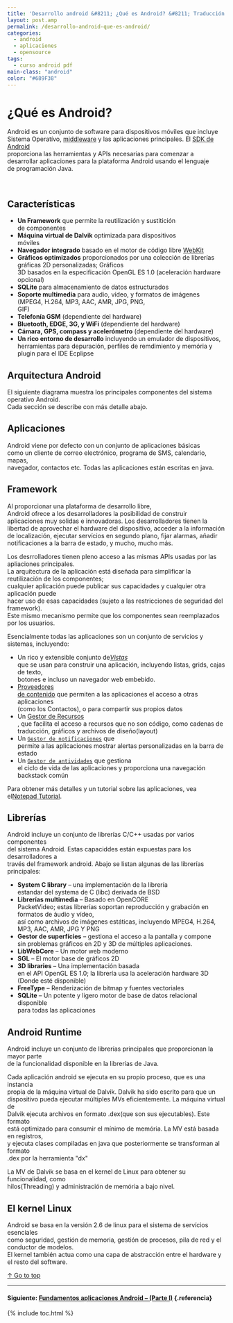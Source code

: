 ```yaml
---
title: 'Desarrollo android &#8211; ¿Qué es Android? &#8211; Traducción de developer.android.com'
layout: post.amp
permalink: /desarrollo-android-que-es-android/
categories:
  - android
  - aplicaciones
  - opensource
tags:
  - curso android pdf
main-class: "android"
color: "#689F38"
---
```


<div id="jd-header" class="guide-header">
<h1>
    ¿Qué es Android?
  </h1>
</div>
<div id="jd-content">
<div class="jd-descr">
<p>
      Android es un conjunto de software para dispositivos móviles que incluye Sistema Operatívo, <a href="http://es.wikipedia.org/wiki/Middleware">middleware</a> y las aplicaciones principales. El <a href="http://developer.android.com/sdk/index.html">SDK de Android</a><br /> proporciona las herramientas y APIs necesarias para comenzar a desarrollar aplicaciones para la plataforma Android usando el lenguaje<br /> de programación Java.
    </p>
<p>
<br /><!--ad-->
</p>
<h2>
      Características
    </h2>
<ul>
<li>
<strong>Un Framework</strong> que permite la reutilización y sustitición<br /> de componentes
      </li>
<li>
<strong>Máquina virtual de Dalvik</strong> optimizada para dispositivos<br /> móviles
      </li>
<li>
<strong>Navegador integrado</strong> basado en el motor de código libre <a href="http://webkit.org/">WebKit</a>
</li>
<li>
<strong>Gráficos optimizados</strong> proporcionados por una colección de librerías gráficas 2D personalizadas; Gráficos<br /> 3D basados en la especificación OpenGL ES 1.0 (aceleración hardware opcional)
      </li>
<li>
<strong>SQLite</strong> para almacenamiento de datos estructurados
      </li>
<li>
<strong>Soporte multimedia</strong> para audio, vídeo, y formatos de imágenes (MPEG4, H.264, MP3, AAC, AMR, JPG, PNG,<br /> GIF)
      </li>
<li>
<strong>Telefonía GSM</strong> (dependiente del hardware)
      </li>
<li>
<strong>Bluetooth, EDGE, 3G, y WiFi</strong> (dependiente del hardware)
      </li>
<li>
<strong>Cámara, GPS, compass y acelerómetro</strong> (dependiente del hardware)
      </li>
<li>
<strong>Un rico entorno de desarrollo</strong> incluyendo un emulador de dispositivos,<br /> herramientas para depuración, perfiles de remdimiento y memória y plugin para el IDE Ecplipse
      </li>
</ul>
<h2>
      Arquitectura Android
    </h2>
<p>
      El siguiente diagrama muestra los principales componentes del sistema operatívo Android.<br /> Cada sección se describe con más detalle abajo.
    </p>
<p>
<amp-img on="tap:lightbox1" role="button" tabindex="0" layout="responsive" src="http://bit.ly/ebtxQx" alt="Android System Architecture" />
</p>
<h2>
      Aplicaciones
    </h2>
<p>
      Android viene por defecto con un conjunto de aplicaciones básicas<br /> como un cliente de correo electrónico, programa de SMS, calendario, mapas,<br /> navegador, contactos etc. Todas las aplicaciones están escritas en java.
    </p>
<p>
<a name="application_framework" id="application_framework"></a>
</p>
<h2>
      Framework
    </h2>
<p>
      Al proporcionar una plataforma de desarrollo libre,<br /> Android ofrece a los desarrolladores la posibilidad de construir<br /> aplicaciones muy solidas e innovadoras. Los desarrolladores tienen la<br /> libertad de aprovechar el hardware del dispositivo, acceder a la información<br /> de localización, ejecutar servícios en segundo plano, fijar alarmas, añadir<br /> notificaciones a la barra de estado, y mucho, mucho más.
    </p>
<p>
      Los desrrolladores tienen pleno acceso a las mismas APIs usadas por las apliaciones principales.<br /> La arquitectura de la aplicación está diseñada para simplificar la reutilización de los componentes;<br /> cualquier aplicación puede publicar sus capacidades y cualquier otra aplicación puede<br /> hacer uso de esas capacidades (sujeto a las restricciones de seguridad del framework).<br /> Este mismo mecanismo permite que los componentes sean reemplazados por los usuarios.
    </p>
<p>
      Esencialmente todas las aplicaciones son un conjunto de servicios y sistemas, incluyendo:
    </p>
<ul>
<li>
        Un rico y extensible conjunto de<a href="/resources/tutorials/views/index.html"><i>Vistas</i></a><br /> que se usan para construir una aplicación, incluyendo listas, grids, cajas de texto,<br /> botones e incluso un navegador web embebido.
      </li>
<li>
<a href="/guide/topics/providers/content-providers.html">Proveedores<br /> de contenido</a> que permiten a las aplicaciones el acceso a otras aplicaciones<br /> (como los Contactos), o para compartir sus propios datos
      </li>
<li>
        Un <a href="/guide/topics/resources/resources-i18n.html">Gestor de Recursos<br /> </a>, que facilita el acceso a recursos que no son código, como cadenas de<br /> traducción, gráficos y archivos de diseño(layout)
      </li>
<li>
        Un <code><a href="/reference/android/app/NotificationManager.html">Gestor de notificaciones</a></code> que<br /> permite a las aplicaciones mostrar alertas personalizadas en la barra de estado
      </li>
<li>
        Un <code><a href="/reference/android/app/Activity.html">Gestor de antividades</a></code> que gestiona<br /> el ciclo de vida de las aplicaciones y proporciona una navegación backstack común
      </li>
</ul>
<p>
      Para obtener más detalles y un tutorial sobre las aplicaciones, vea el<a href="/resources/tutorials/notepad/index.html">Notepad Tutorial</a>.
    </p>
<h2>
      Librerías
    </h2>
<p>
      Android incluye un conjunto de librerías C/C++ usadas por varios componentes<br /> del sistema Android. Estas capaciddes están expuestas para los desarrolladores a<br /> través del framework android. Abajo se listan algunas de las librerías principales:
    </p>
<ul>
<li>
<strong>System C library</strong> &#8211; una implementación de la librería<br /> estandar del systema de C (libc) derivada de BSD
      </li>
<li>
<strong>Librerías multimedia</strong> &#8211; Basado en OpenCORE<br /> PacketVideo; estas librerías soportan reproducción y grabación en formatos de áudio y vídeo,<br /> así como archivos de imágenes estáticas, incluyendo MPEG4, H.264, MP3, AAC, AMR, JPG Y PNG
      </li>
<li>
<strong>Gestor de superfícies</strong> &#8211; gestiona el acceso a la pantalla y compone<br /> sin problemas gráficos en 2D y 3D de múltiples aplicaciones.
      </li>
<li>
<strong>LibWebCore</strong> &#8211; Un motor web moderno
      </li>
<li>
<strong>SGL</strong> &#8211; El motor base de gráficos 2D
      </li>
<li>
<strong>3D libraries</strong> &#8211; Una implementación basada<br /> en el API OpenGL ES 1.0; la librería usa la aceleración hardware 3D (Donde esté disponible)
      </li>
<li>
<strong>FreeType</strong> &#8211; Renderización de bitmap y fuentes vectoriales
      </li>
<li>
<strong>SQLite</strong> &#8211; Un potente y ligero motor de base de datos relacional disponible<br /> para todas las aplicaciones
      </li>
</ul>
<h2>
      Android Runtime
    </h2>
<p>
      Android incluye un conjunto de librerías principales que proporcionan la mayor parte<br /> de la funcionalidad disponible en la librerías de Java.
    </p>
<p>
      Cada aplicación android se ejecuta en su propio proceso, que es una instancia<br /> propia de la máquina virtual de Dalvik. Dalvik ha sido escrito para que un<br /> dispositivo pueda ejecutar múltiples MVs eficientemente. La máquina virtual de<br /> Dalvik ejecuta archivos en formato .dex(que son sus ejecutables). Este formato<br /> está optimizado para consumir el mínimo de memória. La MV está basada en registros,<br /> y ejecuta clases compiladas en java que posteriormente se transforman al formato<br /> .dex por la herramienta "dx"
    </p>
<p>
      La MV de Dalvik se basa en el kernel de Linux para obtener su funcionalidad, como<br /> hilos(Threading) y administración de memória a bajo nivel.
    </p>
<h2>
      El kernel Linux
    </h2>
<p>
      Android se basa en la versión 2.6 de linux para el sistema de servícios esenciales<br /> como seguridad, gestión de memoria, gestión de procesos, pila de red y el conductor de modelos.<br /> El kernel también actua como una capa de abstracción entre el hardware y el resto del software.
    </p>
</div>
<p>
<a href="#top" >&uarr; Go to top</a>
</p>
</div>

* * *

#### Siguiente: [Fundamentos aplicaciones Android &#8211; (Parte I)][1] {.referencia}



 [1]: https://elbauldelprogramador.com/fundamentos-aplicaciones-android-parte/

{% include toc.html %}
